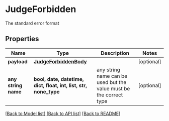 # JudgeForbidden

The standard error format

## Properties
Name | Type | Description | Notes
------------ | ------------- | ------------- | -------------
**payload** | [**JudgeForbiddenBody**](JudgeForbiddenBody.md) |  | [optional] 
**any string name** | **bool, date, datetime, dict, float, int, list, str, none_type** | any string name can be used but the value must be the correct type | [optional]

[[Back to Model list]](../README.md#documentation-for-models) [[Back to API list]](../README.md#documentation-for-api-endpoints) [[Back to README]](../README.md)


